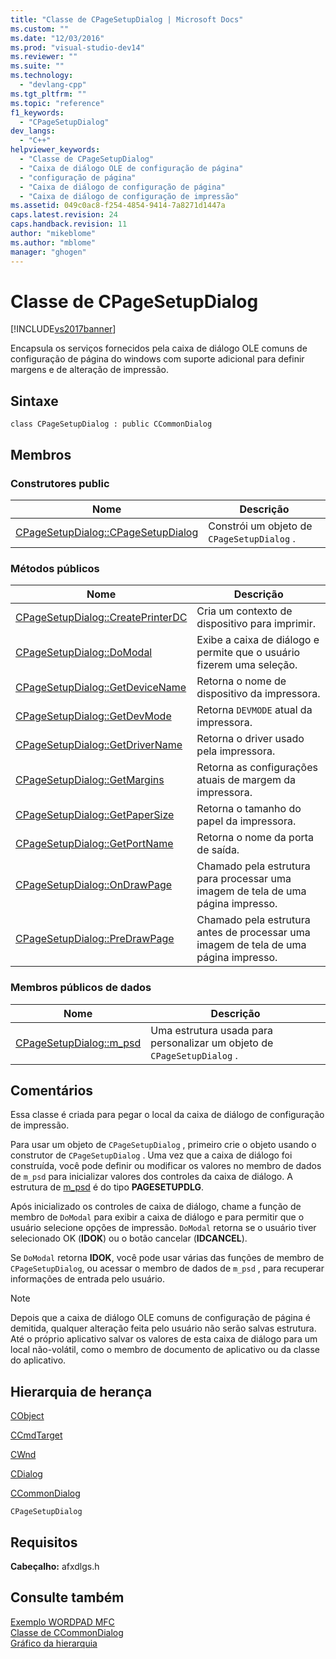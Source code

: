 ```yaml
---
title: "Classe de CPageSetupDialog | Microsoft Docs"
ms.custom: ""
ms.date: "12/03/2016"
ms.prod: "visual-studio-dev14"
ms.reviewer: ""
ms.suite: ""
ms.technology: 
  - "devlang-cpp"
ms.tgt_pltfrm: ""
ms.topic: "reference"
f1_keywords: 
  - "CPageSetupDialog"
dev_langs: 
  - "C++"
helpviewer_keywords: 
  - "Classe de CPageSetupDialog"
  - "Caixa de diálogo OLE de configuração de página"
  - "configuração de página"
  - "Caixa de diálogo de configuração de página"
  - "Caixa de diálogo de configuração de impressão"
ms.assetid: 049c0ac8-f254-4854-9414-7a8271d1447a
caps.latest.revision: 24
caps.handback.revision: 11
author: "mikeblome"
ms.author: "mblome"
manager: "ghogen"
---
```

# Classe de CPageSetupDialog
[!INCLUDE[vs2017banner](../../assembler/inline/includes/vs2017banner.md)]

Encapsula os serviços fornecidos pela caixa de diálogo OLE comuns de configuração de página do windows com suporte adicional para definir margens e de alteração de impressão.  
  
## Sintaxe  
  
```  
class CPageSetupDialog : public CCommonDialog  
```  
  
## Membros  
  
### Construtores public  
  
|Nome|Descrição|  
|----------|---------------|  
|[CPageSetupDialog::CPageSetupDialog](../Topic/CPageSetupDialog::CPageSetupDialog.md)|Constrói um objeto de `CPageSetupDialog` .|  
  
### Métodos públicos  
  
|Nome|Descrição|  
|----------|---------------|  
|[CPageSetupDialog::CreatePrinterDC](../Topic/CPageSetupDialog::CreatePrinterDC.md)|Cria um contexto de dispositivo para imprimir.|  
|[CPageSetupDialog::DoModal](../Topic/CPageSetupDialog::DoModal.md)|Exibe a caixa de diálogo e permite que o usuário fizerem uma seleção.|  
|[CPageSetupDialog::GetDeviceName](../Topic/CPageSetupDialog::GetDeviceName.md)|Retorna o nome de dispositivo da impressora.|  
|[CPageSetupDialog::GetDevMode](../Topic/CPageSetupDialog::GetDevMode.md)|Retorna `DEVMODE` atual da impressora.|  
|[CPageSetupDialog::GetDriverName](../Topic/CPageSetupDialog::GetDriverName.md)|Retorna o driver usado pela impressora.|  
|[CPageSetupDialog::GetMargins](../Topic/CPageSetupDialog::GetMargins.md)|Retorna as configurações atuais de margem da impressora.|  
|[CPageSetupDialog::GetPaperSize](../Topic/CPageSetupDialog::GetPaperSize.md)|Retorna o tamanho do papel da impressora.|  
|[CPageSetupDialog::GetPortName](../Topic/CPageSetupDialog::GetPortName.md)|Retorna o nome da porta de saída.|  
|[CPageSetupDialog::OnDrawPage](../Topic/CPageSetupDialog::OnDrawPage.md)|Chamado pela estrutura para processar uma imagem de tela de uma página impresso.|  
|[CPageSetupDialog::PreDrawPage](../Topic/CPageSetupDialog::PreDrawPage.md)|Chamado pela estrutura antes de processar uma imagem de tela de uma página impresso.|  
  
### Membros públicos de dados  
  
|Nome|Descrição|  
|----------|---------------|  
|[CPageSetupDialog::m\_psd](../Topic/CPageSetupDialog::m_psd.md)|Uma estrutura usada para personalizar um objeto de `CPageSetupDialog` .|  
  
## Comentários  
 Essa classe é criada para pegar o local da caixa de diálogo de configuração de impressão.  
  
 Para usar um objeto de `CPageSetupDialog` , primeiro crie o objeto usando o construtor de `CPageSetupDialog` .  Uma vez que a caixa de diálogo foi construída, você pode definir ou modificar os valores no membro de dados de `m_psd` para inicializar valores dos controles da caixa de diálogo.  A estrutura de [m\_psd](../Topic/CPageSetupDialog::m_psd.md) é do tipo **PAGESETUPDLG**.  
  
 Após inicializado os controles de caixa de diálogo, chame a função de membro de `DoModal` para exibir a caixa de diálogo e para permitir que o usuário selecione opções de impressão.  `DoModal` retorna se o usuário tiver selecionado OK \(**IDOK**\) ou o botão cancelar \(**IDCANCEL**\).  
  
 Se `DoModal` retorna **IDOK**, você pode usar várias das funções de membro de `CPageSetupDialog`, ou acessar o membro de dados de `m_psd` , para recuperar informações de entrada pelo usuário.  
  
> [!NOTE]
>  Depois que a caixa de diálogo OLE comuns de configuração de página é demitida, qualquer alteração feita pelo usuário não serão salvas estrutura.  Até o próprio aplicativo salvar os valores de esta caixa de diálogo para um local não\-volátil, como o membro de documento de aplicativo ou da classe do aplicativo.  
  
## Hierarquia de herança  
 [CObject](../Topic/CObject%20Class.md)  
  
 [CCmdTarget](../Topic/CCmdTarget%20Class.md)  
  
 [CWnd](../Topic/CWnd%20Class.md)  
  
 [CDialog](../../mfc/reference/cdialog-class.md)  
  
 [CCommonDialog](../Topic/CCommonDialog%20Class.md)  
  
 `CPageSetupDialog`  
  
## Requisitos  
 **Cabeçalho:** afxdlgs.h  
  
## Consulte também  
 [Exemplo WORDPAD MFC](../../top/visual-cpp-samples.md)   
 [Classe de CCommonDialog](../Topic/CCommonDialog%20Class.md)   
 [Gráfico da hierarquia](../../mfc/hierarchy-chart.md)